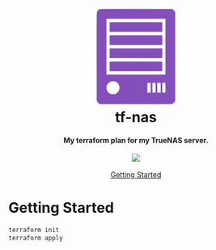 <h1 align="center">
  <br><img src="project-logo.svg" height="192px">
  <br>
  tf-nas
  <br>
</h1>

<h4 align="center">My terraform plan for my TrueNAS server.</h4>

<p align="center">
  <a href="https://github.com/damoun/tf-nas/actions/workflows/lint.yml">
      <img src="https://github.com/damoun/tf-nas/actions/workflows/lint.yml/badge.svg">
  </a>
</p>

<p align="center">
  <a href="#getting-started">Getting Started</a>
</p>

# Getting Started

```
terraform init
terraform apply
```
